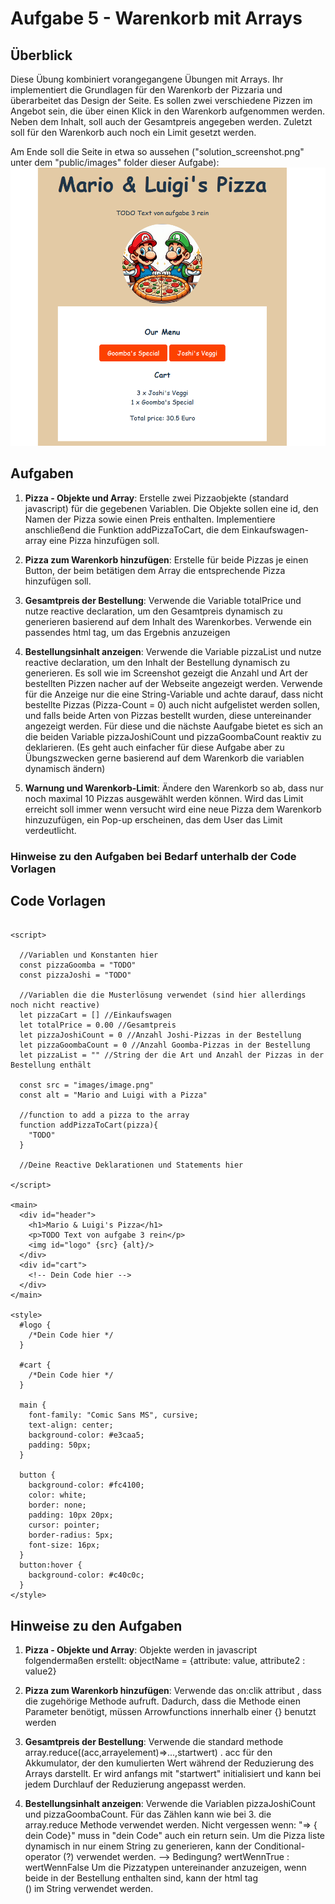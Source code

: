 # Aufgabe 5 - Warenkorb mit Arrays

## Überblick

Diese Übung kombiniert vorangegangene Übungen mit Arrays. Ihr implementiert die Grundlagen für den Warenkorb der Pizzaria und überarbeitet das Design der Seite. Es sollen zwei verschiedene Pizzen im Angebot sein, die über einen Klick in den Warenkorb aufgenommen werden. Neben dem Inhalt, soll auch der Gesamtpreis angegeben werden. Zuletzt soll für den Warenkorb auch noch ein Limit gesetzt werden.

Am Ende soll die Seite in etwa so aussehen ("solution_screenshot.png" unter dem "public/images" folder dieser Aufgabe): 
![Alt text](public/images/solution_screenshot.png?raw=true "Solution screenshot")

## Aufgaben

1. **Pizza - Objekte und Array**: Erstelle zwei Pizzaobjekte (standard javascript) für die gegebenen Variablen. Die Objekte sollen eine id, den Namen der Pizza sowie einen Preis enthalten. Implementiere anschließend die Funktion addPizzaToCart, die dem Einkaufswagen-array eine Pizza hinzufügen soll.

2. **Pizza zum Warenkorb hinzufügen**: Erstelle für beide Pizzas je einen Button, der beim betätigen dem Array die entsprechende Pizza hinzufügen soll.

3. **Gesamtpreis der Bestellung**: Verwende die Variable totalPrice und nutze reactive declaration, um den Gesamtpreis dynamisch zu generieren basierend auf dem Inhalt des Warenkorbes. Verwende ein passendes html tag, um das Ergebnis anzuzeigen

4. **Bestellungsinhalt anzeigen**: Verwende die Variable pizzaList und nutze reactive declaration, um den Inhalt der Bestellung dynamisch zu generieren. Es soll wie im Screenshot gezeigt die Anzahl und Art der bestellten Pizzen nacher auf der Webseite angezeigt werden. Verwende für die Anzeige nur die eine String-Variable und achte darauf, dass nicht bestellte Pizzas (Pizza-Count = 0) auch nicht aufgelistet werden sollen, und falls beide Arten von Pizzas bestellt wurden, diese untereinander angezeigt werden.
Für diese und die nächste Aaufgabe bietet es sich an die beiden Variable pizzaJoshiCount und pizzaGoombaCount reaktiv zu deklarieren. (Es geht auch einfacher für diese Aufgabe aber zu Übungszwecken gerne basierend auf dem Warenkorb die variablen dynamisch ändern) 

5. **Warnung und Warenkorb-Limit**: Ändere den Warenkorb so ab, dass nur noch maximal 10 Pizzas ausgewählt werden können. Wird das Limit erreicht soll immer wenn versucht wird eine neue Pizza dem Warenkorb hinzuzufügen, ein Pop-up erscheinen, das dem User das Limit verdeutlicht.

### Hinweise zu den Aufgaben bei Bedarf unterhalb der Code Vorlagen

## Code Vorlagen

```svelte

<script>

  //Variablen und Konstanten hier
  const pizzaGoomba = "TODO"
  const pizzaJoshi = "TODO"

  //Variablen die die Musterlösung verwendet (sind hier allerdings noch nicht reactive)
  let pizzaCart = [] //Einkaufswagen
  let totalPrice = 0.00 //Gesamtpreis
  let pizzaJoshiCount = 0 //Anzahl Joshi-Pizzas in der Bestellung
  let pizzaGoombaCount = 0 //Anzahl Goomba-Pizzas in der Bestellung
  let pizzaList = "" //String der die Art und Anzahl der Pizzas in der Bestellung enthält

  const src = "images/image.png"
  const alt = "Mario and Luigi with a Pizza"

  //function to add a pizza to the array
  function addPizzaToCart(pizza){
    "TODO"
  }
  
  //Deine Reactive Deklarationen und Statements hier

</script>

<main>
  <div id="header">
    <h1>Mario & Luigi's Pizza</h1>
    <p>TODO Text von aufgabe 3 rein</p>
    <img id="logo" {src} {alt}/>
  </div>
  <div id="cart">
    <!-- Dein Code hier -->
  </div>
</main>

<style>
  #logo {
    /*Dein Code hier */
  }

  #cart {
    /*Dein Code hier */
  }

  main {
    font-family: "Comic Sans MS", cursive;
    text-align: center;
    background-color: #e3caa5;
    padding: 50px;
  }

  button {
    background-color: #fc4100;
    color: white;
    border: none;
    padding: 10px 20px;
    cursor: pointer;
    border-radius: 5px;
    font-size: 16px;
  }
  button:hover {
    background-color: #c40c0c;
  }
</style>

```

## Hinweise zu den Aufgaben

1. **Pizza - Objekte und Array**: Objekte werden in javascript folgendermaßen erstellt: 
objectName = {attribute: value, attribute2 : value2}

2. **Pizza zum Warenkorb hinzufügen**: Verwende das on:clik attribut , dass die zugehörige Methode aufruft. Dadurch, dass die Methode einen Parameter benötigt, müssen Arrowfunctions innerhalb einer {} benutzt werden

3. **Gesamtpreis der Bestellung**: Verwende die standard methode array.reduce((acc,arrayelement)=>...,startwert) . acc für den Akkumulator, der den kumulierten Wert während der Reduzierung des Arrays darstellt. Er wird anfangs mit "startwert" initialisiert und kann bei jedem Durchlauf der Reduzierung angepasst werden.  

4. **Bestellungsinhalt anzeigen**: Verwende die Variablen pizzaJoshiCount und pizzaGoombaCount. Für das Zählen kann wie bei 3. die array.reduce Methode verwendet werden. Nicht vergessen wenn: "=> { dein Code}" muss in "dein Code" auch ein return sein. 
Um die Pizza liste dynamisch in nur einem String zu generieren, kann der Conditional-operator (?) verwendet werden. 
    --> Bedingung? wertWennTrue : wertWennFalse 
Um die Pizzatypen untereinander anzuzeigen, wenn beide in der Bestellung enthalten sind, kann der html tag <br> (<!--br-->) im String verwendet werden.

